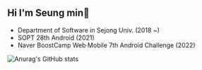 ## Hi I'm Seung min🙂
- Department of Software in Sejong Univ. (2018 ~)
- SOPT 28th Android (2021)
- Naver BoostCamp Web·Mobile 7th Android Challenge (2022)

![Anurag's GitHub stats](https://github-readme-stats.vercel.app/api?username=Seungmin-develop&show_icons=true&theme=default)

